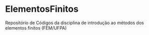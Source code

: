 # ElementosFinitos
Repositório de Códigos da disciplina de introdução ao métodos dos elementos finitos (FEM/UFPA)
